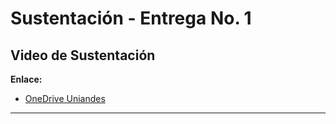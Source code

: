 # Sustentación - Entrega No. 1

## Video de Sustentación
**Enlace:**
- [OneDrive Uniandes](https://uniandes-my.sharepoint.com/:v:/g/personal/f_parrav_uniandes_edu_co/ERFeXB6tz-tEumL6fWcdOfkBm2pVc_qBrpKU8aXaS7BZ2g)


---
